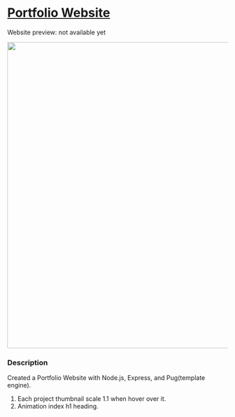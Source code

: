 # [Portfolio Website](https://nodejs-express-portfolio.herokuapp.com/)

Website preview: not available yet


<img src="https://github.com/Stevesbong/Stevesbong.github.io/blob/master/img/nodejs-portfolio.png" width="600" height="700">


### Description

Created a Portfolio Website with Node.js, Express, and Pug(template engine).

1. Each project thumbnail scale 1.1 when hover over it.
2. Animation index h1 heading.